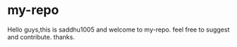 # my-repo
Hello guys,this is saddhu1005 and welcome to my-repo.
feel free to suggest and contribute.
thanks.
